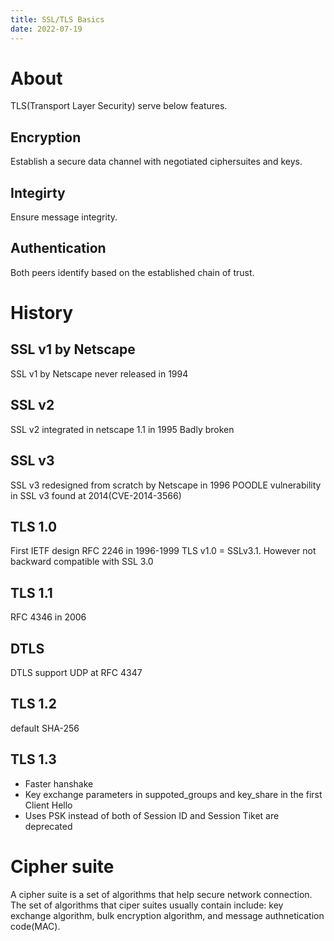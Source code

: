 ```yaml
---
title: SSL/TLS Basics
date: 2022-07-19
---
```

# About

TLS(Transport Layer Security) serve below features.

## Encryption
Establish a secure data channel with negotiated ciphersuites and keys.

## Integirty
Ensure message integrity.

## Authentication
Both peers identify based on the established chain of trust.

# History
## SSL v1 by Netscape
SSL v1 by Netscape never released in 1994

## SSL v2 
SSL v2 integrated in netscape 1.1 in 1995
Badly broken

## SSL v3
SSL v3 redesigned from scratch by Netscape in 1996
POODLE vulnerability in SSL v3 found at 2014(CVE-2014-3566)

## TLS 1.0
First IETF design RFC 2246 in 1996-1999
TLS v1.0 = SSLv3.1. However not backward compatible with SSL 3.0

## TLS 1.1
RFC 4346 in 2006

## DTLS
DTLS support UDP at RFC 4347

## TLS 1.2
default SHA-256

## TLS 1.3
- Faster hanshake
- Key exchange parameters in suppoted_groups and key_share in the first Client Hello
- Uses PSK instead of both of Session ID and Session Tiket are deprecated

# Cipher suite
A cipher suite is a set of algorithms that help secure network connection. The set of algorithms that ciper suites usually contain include: key exchange algorithm, bulk encryption algorithm, and message authnetication code(MAC).
